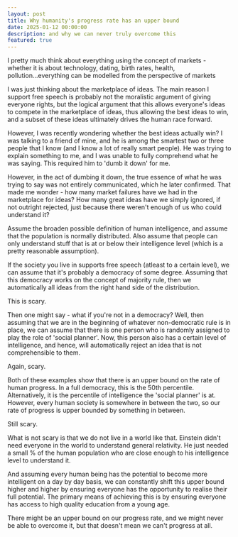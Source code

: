 ```yaml
---
layout: post
title: Why humanity's progress rate has an upper bound
date: 2025-01-12 00:00:00
description: and why we can never truly overcome this
featured: true
---
```


I pretty much think about everything using the concept of markets - whether it is about technology, dating, birth rates, health, pollution...everything can be modelled from the perspective of markets

I was just thinking about the marketplace of ideas. The main reason I support free speech is probably not the moralistic argument of giving everyone rights, but the logical argument that this allows everyone's ideas to compete in the marketplace of ideas, thus allowing the best ideas to win, and a subset of these ideas ultimately drives the human race forward.

However, I was recently wondering whether the best ideas actually win? I was talking to a friend of mine, and he is among the smartest two or three people that I know (and I know a lot of really smart people). He was trying to explain something to me, and I was unable to fully comprehend what he was saying. This required him to 'dumb it down' for me.

However, in the act of dumbing it down, the true essence of what he was trying to say was not entirely communicated, which he later confirmed. That made me wonder - how many market failures have we had in the marketplace for ideas? How many great ideas have we simply ignored, if not outright rejected, just because there weren't enough of us who could understand it?

Assume the broaden possible definition of human intelligence, and assume that the population is normally distributed. Also assume that people can only understand stuff that is at or below their intelligence level (which is a pretty reasonable assumption). 

If the society you live in supports free speech (atleast to a certain level), we can assume that it's probably a democracy of some degree. Assuming that this democracy works on the concept of majority rule, then we automatically all ideas from the right hand side of the distribution. 

This is scary. 

Then one might say - what if you're not in a democracy? Well, then assuming that we are in the beginning of whatever non-democratic rule is in place, we can assume that there is one person who is randomly assigned to play the role of 'social planner'. Now, this person also has a certain level of intelligence, and hence, will automatically reject an idea that is not comprehensible to them.

Again, scary. 

Both of these examples show that there is an upper bound on the rate of human progress. In a full democracy, this is the 50th percentile. Alternatively, it is the percentile of intelligence the 'social planner' is at. However, every human society is somewhere in between the two, so our rate of progress is upper bounded by something in between. 

Still scary. 

What is not scary is that we do not live in a world like that. Einstein didn't need everyone in the world to understand general relativity. He just needed a small % of the human population who are close enough to his intelligence level to understand it. 

And assuming every human being has the potential to become more intelligent on a day by day basis, we can constantly shift this upper bound higher and higher by ensuring everyone has the opportunity to realise their full potential. The primary means of achieving this is by ensuring everyone has access to high quality education from a young age. 

There might be an upper bound on our progress rate, and we might never be able to overcome it, but that doesn't mean we can't progress at all.



